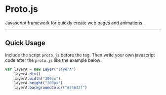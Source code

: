 # Proto.js
Javascript framework for quickly create web pages and animations.

---------------------

## Quick Usage
Include the script <code>proto.js</code> before the </body> tag. Then write your own javascript code after the <code>proto.js</code> like the example below:

```javascript
var layerA = new Layer("layerA")
	layerA.div()
	layerA.width("300px")
	layerA.height("200px")
	layerA.backgroundColor("#24632f")
```
